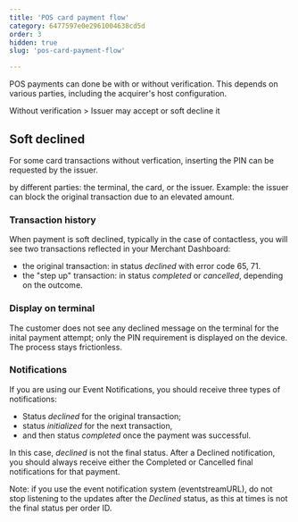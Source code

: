 ```yaml
---
title: 'POS card payment flow'
category: 6477597e0e2961004638cd5d
order: 3
hidden: true
slug: 'pos-card-payment-flow'

---
```

POS payments can done be with or without verification. This depends on various parties, including the acquirer's host configuration.

Without verification > Issuer may accept or soft decline it

## Soft declined

For some card transactions without verfication, inserting the PIN can be requested by the issuer.

by different parties: the terminal, the card, or the issuer. Example: the issuer can block the original transaction due to an elevated amount.

### Transaction history

When payment is soft declined, typically in the case of contactless, you will see two transactions reflected in your Merchant Dashboard:

* the original transaction: in status *declined* with error code 65, 71.
* the "step up" transaction: in status *completed* or *cancelled*, depending on the outcome.

### Display on terminal

The customer does not see any declined message on the terminal for the inital payment attempt; only the PIN requirement is displayed on the device. The process stays frictionless.

### Notifications

If you are using our Event Notifications, you should receive three types of notifications:

* Status *declined* for the original transaction;
* status *initialized* for the next transaction,
* and then status *completed* once the payment was successful.

In this case, *declined* is not the final status. After a Declined notification, you should always receive either the Completed or Cancelled final notifications for that payment.

Note: if you use the event notification system (eventstreamURL), do not stop listening to the updates after the *Declined* status, as this at times is not the final status per order ID.